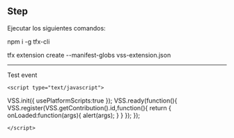 
## Step

Ejecutar los siguientes comandos:

npm i -g tfx-cli


tfx extension create --manifest-globs vss-extension.json

--------------------------
Test event
    <script src="sdk/scripts/VSS.SDK.js"></script>
   
    <script type="text/javascript">
   VSS.init({
       usePlatformScripts:true
   });
   VSS.ready(function(){
       VSS.register(VSS.getContribution().id,function(){
            return {
                onLoaded:function(args){
                     alert(args);
                }
            }
       });
   });
   
    </script>

